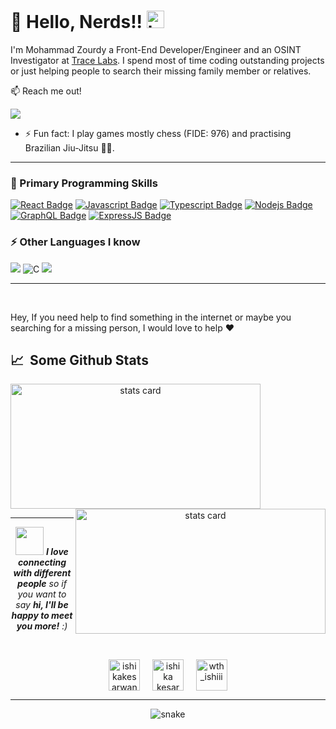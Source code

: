 

<!-- <p align='center'><img width='800' height='480' src="https://pickywallpapers.com/img/2018/2/firewatch-4k-widescreen-wallpaper-412-419-hd-wallpapers.jpg"/></p> -->
<!-- <p align="left"><img src="https://media.giphy.com/media/d88hjzGrmHBWHfmtjb/giphy.gif" alt="Synthwave" height="370" width="800"></p> -->
<!-- <p align="center"><img src="https://media.giphy.com/media/xT5LME6604zSIW4YBq/giphy.gif" alt="Synthwave" height="200" width="300"></p> -->
<!-- <p align="right"><img src="https://media.giphy.com/media/lGD7VxrtwNalqhx68w/giphy.gif" alt="Synthwave" height="200" width="300"></p> -->

# 💃 Hello, Nerds!! <img src="https://user-images.githubusercontent.com/1303154/88677602-1635ba80-d120-11ea-84d8-d263ba5fc3c0.gif" width="28px" alt="hi">

I'm Mohammad Zourdy a Front-End Developer/Engineer and an OSINT Investigator at [Trace Labs](https://tracelabs.org). I spend most of time coding outstanding projects or just helping people to search their missing family member or relatives.

:mailbox: Reach me out!

<a href="https://www.linkedin.com/in/muhammad-zourdy-2008981b2/"><img src="https://img.shields.io/badge/linkedin-%230077B5.svg?&style=for-the-badge&logo=linkedin&logoColor=white"/></a>
<!-- [![Mail Badge](https://img.shields.io/badge/-@zourdyzh-e84393?style=for-the-badge&labelColor=e84393&logo=instagram&logoColor=white)](https://instagram.com/zourdyzh)  -->

<!-- TODO: Add last video link -->

- ⚡ Fun fact: I play games mostly chess (FIDE: 976) and practising Brazilian Jiu-Jitsu 🐱‍👤.


---


### 🚀 Primary Programming Skills

[![React Badge](https://img.shields.io/badge/-React-61DBFB?style=for-the-badge&labelColor=black&logo=react&logoColor=61DBFB)](#) [![Javascript Badge](https://img.shields.io/badge/-Javascript-F0DB4F?style=for-the-badge&labelColor=black&logo=javascript&logoColor=F0DB4F)](#) [![Typescript Badge](https://img.shields.io/badge/-Typescript-007acc?style=for-the-badge&labelColor=black&logo=typescript&logoColor=007acc)](#) [![Nodejs Badge](https://img.shields.io/badge/-Nodejs-3C873A?style=for-the-badge&labelColor=black&logo=node.js&logoColor=3C873A)](#) [![GraphQL Badge](https://img.shields.io/badge/-GraphQl-e535ab?style=for-the-badge&labelColor=black&logo=node.js&logoColor=e535ab)](#) [![ExpressJS Badge](https://img.shields.io/badge/-express.js-444444?style=for-the-badge&labelColor=black&logo=express&logoColor=2361DAFB)](#)


<!-- ### 🚀 Tools and Libs That I used on development

<img alt="TailwindCSS" src="https://img.shields.io/badge/tailwindcss-%2338B2AC.svg?style=for-the-badge&logo=tailwind-css&logoColor=white"/><img src="https://img.shields.io/badge/-Sass-cc6699?style=for-the-badge&logo=sass&logoColor=ffffff"><img src="https://img.shields.io/badge/-PostgreSQL-F29111?style=for-the-badge&logo=PostgreSQL&logoColor=FFFFFF"><img src="http://img.shields.io/badge/-Heroku-430098?style=for-the-badge&logo=heroku&logoColor=white"><img src="http://img.shields.io/badge/-Vercel-black?style=for-the-badge&logo=vercel&logoColor=white"> -->

### ⚡ Other Languages I know
<img src="http://img.shields.io/badge/-Go-39A6A3?style=for-the-badge&logo=go&logoColor=white"> <img alt="C" src="https://img.shields.io/badge/c-%2300599C.svg?style=for-the-badge&logo=c&logoColor=white"/> <img src="https://img.shields.io/badge/-Python-0A1931?style=for-the-badge&logo=python&logoColor=white"> 


---
  
<br />

Hey, If you need help to find something in the internet or maybe you searching for a missing person, I would love to help ❤

<h2>📈 &nbsp;Some Github Stats</h2>

<a align= "center" href="https://github.com/ishikkkkaaaa">
  <img alt= "stats card" height="200px" width="400" src="https://github-readme-stats.vercel.app/api?username=zourdycodes&theme=cobalt&show_icons=true&count_private=true" />
<img align='right' alt= "stats card" height="200px" width="400" src="http://github-readme-streak-stats.herokuapp.com?user=zourdycodes&hide_border=true&theme=black-ice&background=3D3D3D&stroke=00E6FE" />
</a>

<!-- <span align="left">

![Th3Wall's GitHub Stats](https://github-readme-stats.vercel.app/apiusername=zourdycodes&show_icons=true&hide_border=true&bg_color=3D3D3D&title_color=00E6FE&icon_color=00E6FE&text_color=FFFFFF)
</span>
<span align="right">
![My GitHub Streak](http://github-readme-streak-stats.herokuapp.com?user=zourdycodes&hide_border=true&theme=black-ice&background=3D3D3D&stroke=00E6FE)
</span> -->

---
<p align='center'>
<img src="https://media.giphy.com/media/LnQjpWaON8nhr21vNW/giphy.gif" width="45"> <em><b>I love connecting with different people</b> so if you want to say <b>hi, I'll be happy to meet you more!</b> :)</em>
</p>

<br />
<p align="center">
<a href="https://twitter.com/zourdythedev" target="blank"><img align="center" src="https://img.icons8.com/cute-clipart/64/000000/twitter.png" alt="ishikakesarwan4" height="50" width="50" /></a> &nbsp;&nbsp;&nbsp;
<a href="https://www.linkedin.com/in/muhammad-zourdy-2008981b2/" target="blank"><img align="center" src="https://img.icons8.com/cute-clipart/64/000000/linkedin.png" alt="ishika kesarwani" height="50" width="50" /></a>&nbsp;&nbsp;&nbsp;&nbsp;
<a href="https://instagram.com/zourdyzh" target="blank"><img align="center" src="https://img.icons8.com/cute-clipart/64/000000/instagram-new.png" alt="wth_ishiii" height="50" width="50" /></a>
</p>
<!--<p align="center">   <a href="https://zourdydev.vercel.app"><img src="https://img.shields.io/badge/website-%23E4405F.svg?&style=for-the-badge&logo=website&logoColor=white"</a></p> -->

---

<p align="center">
  <img src="https://github.com/ishikkkkaaaa/ishikkkkaaaa/raw/output/github-contribution-grid-snake.svg" alt="snake"></center>
</p>

<!-- <p align="center"><img src="https://media.giphy.com/media/d88hjzGrmHBWHfmtjb/giphy.gif" alt="Synthwave" height="370" width="800"></p> -->
<!-- <img src="https://pickywallpapers.com/img/2018/2/firewatch-4k-widescreen-wallpaper-412-419-hd-wallpapers.jpg"/> -->


